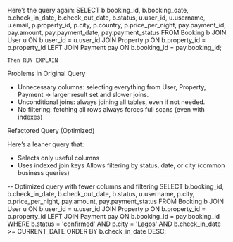 Here’s the query again:
SELECT
    b.booking_id,
    b.booking_date,
    b.check_in_date,
    b.check_out_date,
    b.status,
    u.user_id,
    u.username,
    u.email,
    p.property_id,
    p.city,
    p.country,
    p.price_per_night,
    pay.payment_id,
    pay.amount,
    pay.payment_date,
    pay.payment_status
    FROM Booking b
    JOIN User u ON b.user_id = u.user_id
    JOIN Property p ON b.property_id = p.property_id
    LEFT JOIN Payment pay ON b.booking_id = pay.booking_id;


    Then RUN EXPLAIN
Problems in Original Query

* Unnecessary columns: selecting everything from User, Property, Payment → larger result set and slower joins.
* Unconditional joins: always joining all tables, even if not needed.
* No filtering: fetching all rows always forces full scans (even with indexes)

Refactored Query (Optimized)

Here’s a leaner query that:
* Selects only useful columns
* Uses indexed join keys
Allows filtering by status, date, or city (common business queries)


-- Optimized query with fewer columns and filtering
SELECT
    b.booking_id,
    b.check_in_date,
    b.check_out_date,
    b.status,
    u.username,
    p.city,
    p.price_per_night,
    pay.amount,
    pay.payment_status
    FROM Booking b
    JOIN User u 
    ON b.user_id = u.user_id
    JOIN Property p 
    ON b.property_id = p.property_id
    LEFT JOIN Payment pay 
    ON b.booking_id = pay.booking_id
    WHERE b.status = 'confirmed'
    AND p.city = 'Lagos'
    AND b.check_in_date >= CURRENT_DATE
    ORDER BY b.check_in_date DESC;

